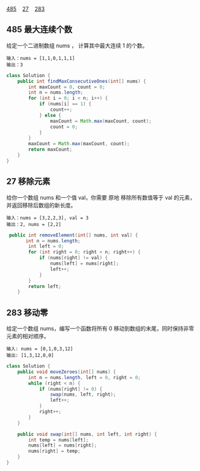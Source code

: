 [485](#1)&nbsp;&nbsp;&nbsp; [27](#2)&nbsp;&nbsp;&nbsp; [283](#3)
<span id="1"></span>
## 485 最大连续个数
给定一个二进制数组 nums ， 计算其中最大连续 1 的个数。
```
输入：nums = [1,1,0,1,1,1]
输出：3
```
```java
class Solution {
    public int findMaxConsecutiveOnes(int[] nums) {
        int maxCount = 0, count = 0;
        int n = nums.length;
        for (int i = 0; i < n; i++) {
            if (nums[i] == 1) {
                count++;
            } else {
                maxCount = Math.max(maxCount, count);
                count = 0;
            }
        }
        maxCount = Math.max(maxCount, count);
        return maxCount;
    }
}
```
<span id="2"></span>
## 27 移除元素
给你一个数组 nums 和一个值 val，你需要 原地 移除所有数值等于 val 的元素，并返回移除后数组的新长度。
```
输入：nums = [3,2,2,3], val = 3
输出：2, nums = [2,2]
```
```java
 public int removeElement(int[] nums, int val) {
       int n = nums.length;
        int left = 0;
        for (int right = 0; right < n; right++) {
            if (nums[right] != val) {
                nums[left] = nums[right];
                left++;
            }
        }
        return left;
    }
```
<span id="3"></span>
## 283 移动零
给定一个数组 nums，编写一个函数将所有 0 移动到数组的末尾，同时保持非零元素的相对顺序。
```
输入: nums = [0,1,0,3,12]
输出: [1,3,12,0,0]
```
```java
class Solution {
    public void moveZeroes(int[] nums) {
        int n = nums.length, left = 0, right = 0;
        while (right < n) {
            if (nums[right] != 0) {
                swap(nums, left, right);
                left++;
            }
            right++;
        }
    }

    public void swap(int[] nums, int left, int right) {
        int temp = nums[left];
        nums[left] = nums[right];
        nums[right] = temp;
    }
}
```
